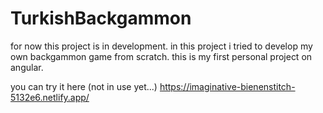 # TurkishBackgammon

for now this project is in development.
in this project i tried to develop my own backgammon game from scratch.
this is my first personal project on angular.

you can try it here (not in use yet...)
https://imaginative-bienenstitch-5132e6.netlify.app/

